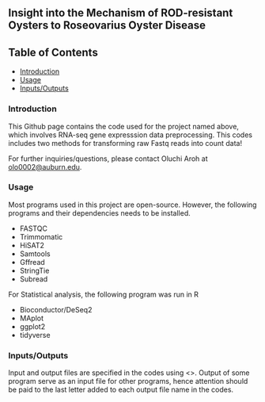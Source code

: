 ## Insight into the Mechanism of ROD-resistant Oysters to Roseovarius Oyster Disease ##

## Table of Contents

   * [Introduction](#introduction)
   * [Usage](#usage)
   * [Inputs/Outputs](#Inputs/Outputs)
   
 ### Introduction ###
 
This Github page contains the code used for the project named above, which involves RNA-seq gene expresssion data preprocessing. This codes includes two  methods for transforming raw Fastq reads into count data!
 
 For further inquiries/questions, please contact Oluchi Aroh at olo0002@auburn.edu.
 
 ### Usage ### 
 
 Most programs used in this project are open-source. However, the following programs and their dependencies needs to be installed.
 
 + FASTQC        
 + Trimmomatic    
 + HiSAT2         
 + Samtools       
 + Gffread 
 + StringTie 
 + Subread
 
 
For Statistical analysis, the following program was run in R

 + Bioconductor/DeSeq2
 + MAplot
 + ggplot2
 + tidyverse
 
 ### Inputs/Outputs ###
 
Input and output files are specified in the codes using <>. Output of some program serve as an input file for other programs, hence attention should be paid to the last letter added to each output file name in the codes.
